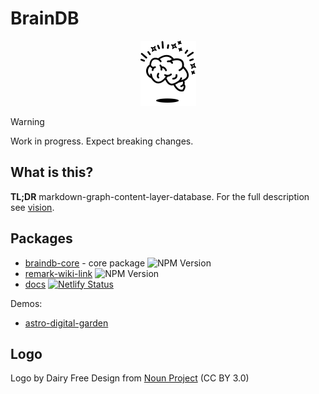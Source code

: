# BrainDB

<p align="center">
  <picture>
    <source media="(prefers-color-scheme: dark)" srcset="logo/logo-dark.svg">
    <img alt="" src="logo/logo.svg" width="89" height="104">
  </picture>
</p>

> [!WARNING]
> Work in progress. Expect breaking changes.

## What is this?

**TL;DR** markdown-graph-content-layer-database. For the full description see [vision](/packages/docs/src/content/docs/notes/vision.md).

## Packages

- [braindb-core](/packages/braindb-core) - core package ![NPM Version](https://img.shields.io/npm/v/%40braindb%2Fcore)
- [remark-wiki-link](/packages/remark-wiki-link) ![NPM Version](https://img.shields.io/npm/v/%40braindb%2Fremark-wiki-link)
- [docs](/packages/docs) [![Netlify Status](https://api.netlify.com/api/v1/badges/56dc8e11-4317-4801-b722-15e261ca4353/deploy-status)](https://app.netlify.com/sites/braindb/deploys)

Demos:

- [astro-digital-garden](https://astro-digital-garden.stereobooster.com/recipes/braindb/)

## Logo

Logo by Dairy Free Design from <a href="https://thenounproject.com/browse/icons/term/levitating-brain/" target="_blank" title="levitating brain Icons">Noun Project</a> (CC BY 3.0)
